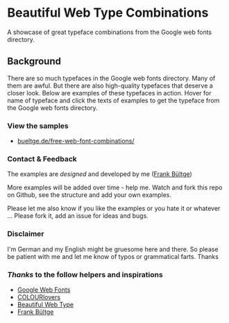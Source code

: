 # Beautiful Web Type Combinations

A showcase of great typeface combinations from the Google web fonts directory.

## Background
There are so much typefaces in the Google web fonts directory. Many of them are awful. But there are also high-quality typefaces that deserve a closer look. Below are examples of these typefaces in action. Hover for name of typeface and click the texts of examples to get the typeface from the Google web fonts directory.

### View the samples
 * [bueltge.de/free-web-font-combinations/](http://bueltge.de/free-web-font-combinations/)

### Contact & Feedback
The examples are *designed* and developed by me ([Frank Bültge](http://bueltge.de))

More examples will be added over time - help me. Watch and fork this repo on Github, see the structure and add your own examples.

Please let me also know if you like the examples or you hate it or whatever ... Please fork it, add an issue for ideas and bugs.

### Disclaimer
I'm German and my English might be gruesome here and there. So please be patient with me and let me know of typos or grammatical farts. Thanks

### *Thanks* to the follow helpers and inspirations
 * [Google Web Fonts](http://www.google.com/webfonts)
 * [COLOURlovers](http://www.colourlovers.com/palette/53698/Its_a_Virtue)
 * [Beautiful Web Type](http://hellohappy.org/beautiful-web-type/)
 * [Frank Bültge](http://about.me/frankbueltge)
